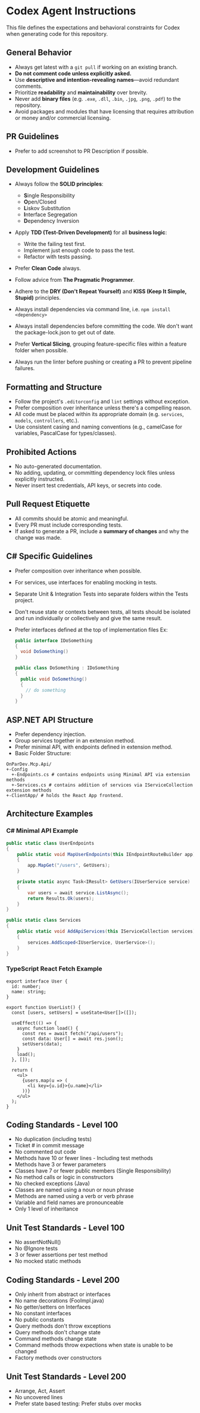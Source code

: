 # Codex Agent Instructions

This file defines the expectations and behavioral constraints for Codex when generating code for this repository.

## General Behavior

- Always get latest with a `git pull` if working on an existing branch.
- **Do not comment code unless explicitly asked.**
- Use **descriptive and intention-revealing names**—avoid redundant comments.
- Prioritize **readability** and **maintainability** over brevity.
- Never add **binary files** (e.g. `.exe`, `.dll`, `.bin`, `.jpg`, `.png`, `.pdf`) to the repository.
- Avoid packages and modules that have licensing that requires attribution or money and/or commercial licensing.

## PR Guidelines

- Prefer to add screenshot to PR Description if possible.

## Development Guidelines

- Always follow the **SOLID principles**:

  - **S**ingle Responsibility
  - **O**pen/Closed
  - **L**iskov Substitution
  - **I**nterface Segregation
  - **D**ependency Inversion

- Apply **TDD (Test-Driven Development)** for all **business logic**:

  - Write the failing test first.
  - Implement just enough code to pass the test.
  - Refactor with tests passing.

- Prefer **Clean Code** always.
- Follow advice from **The Pragmatic Programmer**.
- Adhere to the **DRY (Don't Repeat Yourself)** and **KISS (Keep It Simple, Stupid)** principles.
- Always install dependencies via command line, i.e. `npm install <dependency>`
- Always install dependencies before committing the code. We don't want the package-lock.json to get out of date.
- Prefer **Vertical Slicing**, grouping feature-specific files within a feature folder when possible.
- Always run the linter before pushing or creating a PR to prevent pipeline failures.

## Formatting and Structure

- Follow the project's `.editorconfig` and `lint` settings without exception.
- Prefer composition over inheritance unless there's a compelling reason.
- All code must be placed within its appropriate domain (e.g. `services`, `models`, `controllers`, etc.).
- Use consistent casing and naming conventions (e.g., camelCase for variables, PascalCase for types/classes).

## Prohibited Actions

- No auto-generated documentation.
- No adding, updating, or committing dependency lock files unless explicitly instructed.
- Never insert test credentials, API keys, or secrets into code.

## Pull Request Etiquette

- All commits should be atomic and meaningful.
- Every PR must include corresponding tests.
- If asked to generate a PR, include a **summary of changes** and why the change was made.

## C# Specific Guidelines

- Prefer composition over inheritance when possible.
- For services, use interfaces for enabling mocking in tests.
- Separate Unit & Integration Tests into separate folders within the Tests project.
- Don't reuse state or contexts between tests, all tests should be isolated and run individually or collectively and give the same result.
- Prefer interfaces defined at the top of implementation files
  Ex:

  ```c#
  public interface IDoSomething
  {
    void DoSomething()
  }

  public class DoSomething : IDoSomething
  {
    public void DoSomething()
    {
      // do something
    }
  }
  ```

## ASP.NET API Structure

- Prefer dependency injection.
- Group services together in an extension method.
- Prefer minimal API, with endpoints defined in extension method.
- Basic Folder Structure:

```
OnParDev.Mcp.Api/
+-Config
  +-Endpoints.cs # contains endpoints using Minimal API via extension methods
  +-Services.cs # contains addition of services via IServiceCollection extension methods
+-ClientApp/ # holds the React App frontend.
```

## Architecture Examples

### C# Minimal API Example

```csharp
public static class UserEndpoints
{
    public static void MapUserEndpoints(this IEndpointRouteBuilder app)
    {
        app.MapGet("/users", GetUsers);
    }

    private static async Task<IResult> GetUsers(IUserService service)
    {
        var users = await service.ListAsync();
        return Results.Ok(users);
    }
}
```

```csharp
public static class Services
{
    public static void AddApiServices(this IServiceCollection services)
    {
        services.AddScoped<IUserService, UserService>();
    }
}
```

### TypeScript React Fetch Example

```tsx
export interface User {
  id: number;
  name: string;
}

export function UserList() {
  const [users, setUsers] = useState<User[]>([]);

  useEffect(() => {
    async function load() {
      const res = await fetch("/api/users");
      const data: User[] = await res.json();
      setUsers(data);
    }
    load();
  }, []);

  return (
    <ul>
      {users.map(u => (
        <li key={u.id}>{u.name}</li>
      ))}
    </ul>
  );
}
```

## Coding Standards - Level 100
- No duplication (including tests)
- Ticket # in commit message
- No commented out code
- Methods have 10 or fewer lines - Including test methods
- Methods have 3 or fewer parameters
- Classes have 7 or fewer public members (Single Responsibility)
- No method calls or logic in constructors
- No checked exceptions (Java)
- Classes are named using a noun or noun phrase
- Methods are named using a verb or verb phrase
- Variable and field names are pronounceable
- Only 1 level of inheritance

## Unit Test Standards - Level 100
- No assertNotNull()
- No @Ignore tests
- 3 or fewer assertions per test method
- No mocked static methods

## Coding Standards - Level 200
- Only inherit from abstract or interfaces
- No name decorations (FooImpl.java)
- No getter/setters on Interfaces
- No constant interfaces
- No public constants
- Query methods don't throw exceptions
- Query methods don't change state
- Command methods change state
- Command methods throw expections when state is unable to be changed
- Factory methods over constructors

## Unit Test Standards - Level 200
- Arrange, Act, Assert
- No uncovered lines
- Prefer state based testing: Prefer stubs over mocks

